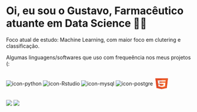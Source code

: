 # Oi, eu sou o Gustavo, Farmacêutico atuante em Data Science 👨‍🔬

Foco atual de estudo: Machine Learning, com maior foco em clutering e classificação.

Algumas linguagens/softwares que uso com frequeência nos meus projetos (:
<div style="display: inline_block"><br>
  <img align="center" alt="icon-python" height="30" width="40" src="https://cdn.jsdelivr.net/gh/devicons/devicon/icons/python/python-original.svg">
  <img align="center" alt="icon-Rstudio" height="30" width="40" src="https://cdn.jsdelivr.net/gh/devicons/devicon/icons/rstudio/rstudio-original.svg">         
  <img align="center" alt="icon-mysql" height="30" width="40" src="https://cdn.jsdelivr.net/gh/devicons/devicon/icons/mysql/mysql-original-wordmark.svg">
  <img align="center" alt="icon-postgre" height="30" width="40" src="https://cdn.jsdelivr.net/gh/devicons/devicon/icons/postgresql/postgresql-original.svg">
  <img align="center" alt="icon-html" height="30" width="40" src="https://raw.githubusercontent.com/devicons/devicon/master/icons/html5/html5-original.svg">
</div>

##

<div> 
  <a href = "mailto:gustavopcunhaa@gmail.com"><img src="https://img.shields.io/badge/-Gmail-%23333?style=for-the-badge&logo=gmail&logoColor=white" target="_blank"></a>
  <a href="https://www.linkedin.com/in/gustavo-cunha-312a80157/" target="_blank"><img src="https://img.shields.io/badge/-LinkedIn-%230077B5?style=for-the-badge&logo=linkedin&logoColor=white" target="_blank"></a>
</div>
